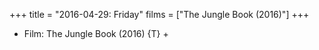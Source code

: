 +++
title = "2016-04-29: Friday"
films = ["The Jungle Book (2016)"]
+++


* Film: The Jungle Book (2016) {T} +
